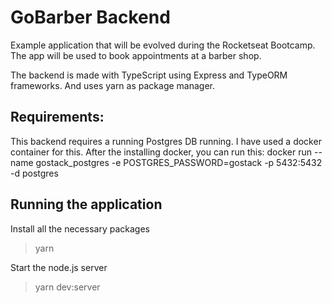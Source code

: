 # GoBarber Backend

Example application that will be evolved during the Rocketseat Bootcamp.
The app will be used to book appointments at a barber shop.

The backend is made with TypeScript using Express and TypeORM frameworks.
And uses yarn as package manager.

## Requirements:
This backend requires a running Postgres DB running. I have used a docker container for this.
After the installing docker, you can run this:
docker run --name gostack_postgres -e POSTGRES_PASSWORD=gostack -p 5432:5432 -d postgres


## Running the application

Install all the necessary packages
> yarn

Start the node.js server
> yarn dev:server

